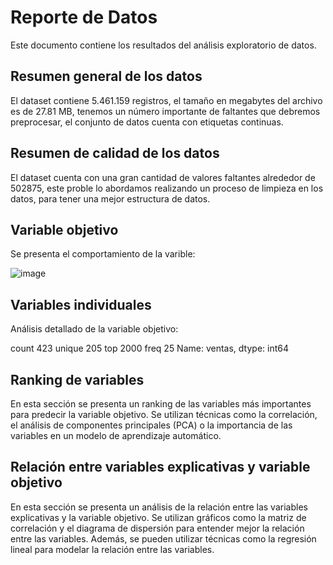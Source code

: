 # Reporte de Datos

Este documento contiene los resultados del análisis exploratorio de datos.

## Resumen general de los datos

El dataset contiene 5.461.159 registros, el tamaño en megabytes del archivo es de 27.81 MB, tenemos un número importante de faltantes que debremos preprocesar, el conjunto de datos cuenta con etiquetas continuas.


## Resumen de calidad de los datos

El dataset cuenta con una gran cantidad de valores faltantes alrededor de 502875, este proble lo abordamos realizando un proceso de limpieza en los datos, para tener una mejor estructura de datos.

## Variable objetivo

Se presenta el comportamiento de la varible:

![image](https://github.com/Ziiredd/Project/assets/116692880/f0810c8f-c4ae-48fa-b266-c600fb0ddc5c)


## Variables individuales

Análisis detallado de la variable objetivo:

count      423
unique     205
top       2000
freq        25
Name: ventas, dtype: int64

## Ranking de variables

En esta sección se presenta un ranking de las variables más importantes para predecir la variable objetivo. Se utilizan técnicas como la correlación, el análisis de componentes principales (PCA) o la importancia de las variables en un modelo de aprendizaje automático.

## Relación entre variables explicativas y variable objetivo

En esta sección se presenta un análisis de la relación entre las variables explicativas y la variable objetivo. Se utilizan gráficos como la matriz de correlación y el diagrama de dispersión para entender mejor la relación entre las variables. Además, se pueden utilizar técnicas como la regresión lineal para modelar la relación entre las variables.
